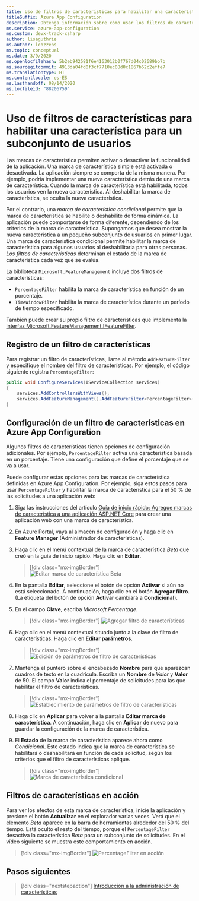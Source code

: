 ```yaml
---
title: Uso de filtros de características para habilitar una característica para un subconjunto de usuarios
titleSuffix: Azure App Configuration
description: Obtenga información sobre cómo usar los filtros de características y habilitar una característica para un subconjunto de usuarios
ms.service: azure-app-configuration
ms.custom: devx-track-csharp
author: lisaguthrie
ms.author: lcozzens
ms.topic: conceptual
ms.date: 3/9/2020
ms.openlocfilehash: 5b2eb942581f6e4163012b0f767d04c02689bb7b
ms.sourcegitcommit: 4913da04fd0f3cf7710ec08d0c1867b62c2effe7
ms.translationtype: HT
ms.contentlocale: es-ES
ms.lasthandoff: 08/14/2020
ms.locfileid: "88206759"
---
```

# <a name="use-feature-filters-to-enable-a-feature-for-a-subset-of-users"></a>Uso de filtros de características para habilitar una característica para un subconjunto de usuarios

Las marcas de característica permiten activar o desactivar la funcionalidad de la aplicación. Una marca de característica simple está activada o desactivada. La aplicación siempre se comporta de la misma manera. Por ejemplo, podría implementar una nueva característica detrás de una marca de característica. Cuando la marca de característica está habilitada, todos los usuarios ven la nueva característica. Al deshabilitar la marca de característica, se oculta la nueva característica.

Por el contrario, una _marca de característica condicional_ permite que la marca de característica se habilite o deshabilite de forma dinámica. La aplicación puede comportarse de forma diferente, dependiendo de los criterios de la marca de característica. Supongamos que desea mostrar la nueva característica a un pequeño subconjunto de usuarios en primer lugar. Una marca de característica condicional permite habilitar la marca de característica para algunos usuarios al deshabilitarla para otras personas. _Los filtros de características_ determinan el estado de la marca de característica cada vez que se evalúa.

La biblioteca `Microsoft.FeatureManagement` incluye dos filtros de características:

- `PercentageFilter` habilita la marca de característica en función de un porcentaje.
- `TimeWindowFilter` habilita la marca de característica durante un período de tiempo especificado.

También puede crear su propio filtro de características que implementa la [interfaz Microsoft.FeatureManagement.IFeatureFilter](/dotnet/api/microsoft.featuremanagement.ifeaturefilter).

## <a name="registering-a-feature-filter"></a>Registro de un filtro de características

Para registrar un filtro de características, llame al método `AddFeatureFilter` y especifique el nombre del filtro de características. Por ejemplo, el código siguiente registra `PercentageFilter`:

```csharp
public void ConfigureServices(IServiceCollection services)
{
    services.AddControllersWithViews();
    services.AddFeatureManagement().AddFeatureFilter<PercentageFilter>();
}
```

## <a name="configuring-a-feature-filter-in-azure-app-configuration"></a>Configuración de un filtro de características en Azure App Configuration

Algunos filtros de características tienen opciones de configuración adicionales. Por ejemplo, `PercentageFilter` activa una característica basada en un porcentaje. Tiene una configuración que define el porcentaje que se va a usar.

Puede configurar estas opciones para las marcas de característica definidas en Azure App Configuration. Por ejemplo, siga estos pasos para usar `PercentageFilter` y habilitar la marca de característica para el 50 % de las solicitudes a una aplicación web:

1. Siga las instrucciones del artículo [Guía de inicio rápido: Agregue marcas de característica a una aplicación ASP.NET Core](./quickstart-feature-flag-aspnet-core.md) para crear una aplicación web con una marca de característica.

1. En Azure Portal, vaya al almacén de configuración y haga clic en **Feature Manager** (Administrador de características).

1. Haga clic en el menú contextual de la marca de característica *Beta* que creó en la guía de inicio rápido. Haga clic en **Editar**.

    > [!div class="mx-imgBorder"]
    > ![Editar marca de característica Beta](./media/edit-beta-feature-flag.png)

1. En la pantalla **Editar**, seleccione el botón de opción **Activar** si aún no está seleccionado. A continuación, haga clic en el botón **Agregar filtro**. (La etiqueta del botón de opción **Activar** cambiará a **Condicional**).

1. En el campo **Clave**, escriba *Microsoft.Percentage*.

    > [!div class="mx-imgBorder"]
    > ![Agregar filtro de características](./media/feature-flag-add-filter.png)

1. Haga clic en el menú contextual situado junto a la clave de filtro de características. Haga clic en **Editar parámetros**.

    > [!div class="mx-imgBorder"]
    > ![Edición de parámetros de filtro de características](./media/feature-flag-edit-filter-parameters.png)

1. Mantenga el puntero sobre el encabezado **Nombre** para que aparezcan cuadros de texto en la cuadrícula. Escriba un **Nombre** de *Valor* y **Valor** de 50. El campo **Valor** indica el porcentaje de solicitudes para las que habilitar el filtro de características.

    > [!div class="mx-imgBorder"]
    > ![Establecimiento de parámetros de filtro de características](./media/feature-flag-set-filter-parameters.png)

1. Haga clic en **Aplicar** para volver a la pantalla **Editar marca de característica**. A continuación, haga clic en **Aplicar** de nuevo para guardar la configuración de la marca de característica.

1. El **Estado** de la marca de característica aparece ahora como *Condicional*. Este estado indica que la marca de característica se habilitará o deshabilitará en función de cada solicitud, según los criterios que el filtro de características aplique.

    > [!div class="mx-imgBorder"]
    > ![Marca de característica condicional](./media/feature-flag-filter-enabled.png)

## <a name="feature-filters-in-action"></a>Filtros de características en acción

Para ver los efectos de esta marca de característica, inicie la aplicación y presione el botón **Actualizar** en el explorador varias veces. Verá que el elemento *Beta* aparece en la barra de herramientas alrededor del 50 % del tiempo. Está oculto el resto del tiempo, porque el `PercentageFilter` desactiva la característica *Beta* para un subconjunto de solicitudes. En el vídeo siguiente se muestra este comportamiento en acción.

> [!div class="mx-imgBorder"]
> ![PercentageFilter en acción](./media/feature-flags-percentagefilter.gif)

## <a name="next-steps"></a>Pasos siguientes

> [!div class="nextstepaction"]
> [Introducción a la administración de características](./concept-feature-management.md)
